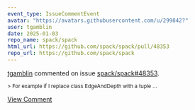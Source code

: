 ```yaml
---
event_type: IssueCommentEvent
avatar: "https://avatars.githubusercontent.com/u/299842?"
user: tgamblin
date: 2025-01-03
repo_name: spack/spack
html_url: https://github.com/spack/spack/pull/48353
repo_url: https://github.com/spack/spack
---
```


<a href='https://github.com/tgamblin' target='_blank'>tgamblin</a> commented on issue <a href='https://github.com/spack/spack/pull/48353' target='_blank'>spack/spack#48353</a>.

<small>> For example if I replace class EdgeAndDepth with a tuple...</small>

<a href='https://github.com/spack/spack/pull/48353' target='_blank'>View Comment</a>